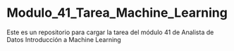 # Modulo_41_Tarea_Machine_Learning
Este es un repositorio para cargar la tarea del módulo 41 de Analista de Datos Introducción a Machine Learning
